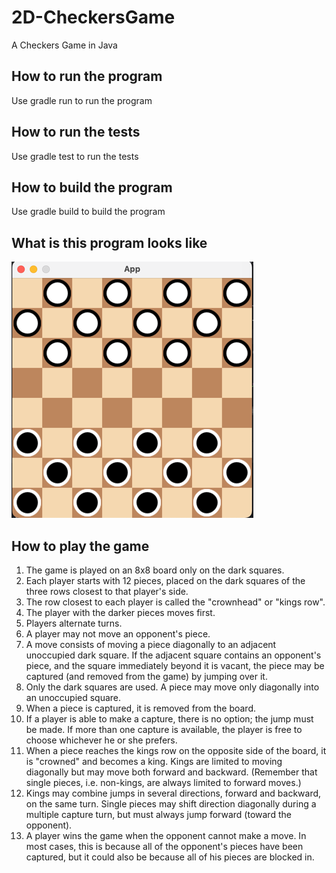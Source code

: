 # 2D-CheckersGame
A Checkers Game in Java


## How to run the program
Use gradle run to run the program

## How to run the tests
Use gradle test to run the tests

## How to build the program
Use gradle build to build the program

## What is this program looks like
![img.png](img.png)

## How to play the game
1. The game is played on an 8x8 board only on the dark squares.
2. Each player starts with 12 pieces, placed on the dark squares of the three rows closest to that player's side.
3. The row closest to each player is called the "crownhead" or "kings row".
4. The player with the darker pieces moves first.
5. Players alternate turns.
6. A player may not move an opponent's piece.
7. A move consists of moving a piece diagonally to an adjacent unoccupied dark square. If the adjacent square contains an opponent's piece, and the square immediately beyond it is vacant, the piece may be captured (and removed from the game) by jumping over it.
8. Only the dark squares are used. A piece may move only diagonally into an unoccupied square.
9. When a piece is captured, it is removed from the board.
10. If a player is able to make a capture, there is no option; the jump must be made. If more than one capture is available, the player is free to choose whichever he or she prefers.
11. When a piece reaches the kings row on the opposite side of the board, it is "crowned" and becomes a king. Kings are limited to moving diagonally but may move both forward and backward. (Remember that single pieces, i.e. non-kings, are always limited to forward moves.)
12. Kings may combine jumps in several directions, forward and backward, on the same turn. Single pieces may shift direction diagonally during a multiple capture turn, but must always jump forward (toward the opponent).
13. A player wins the game when the opponent cannot make a move. In most cases, this is because all of the opponent's pieces have been captured, but it could also be because all of his pieces are blocked in.


